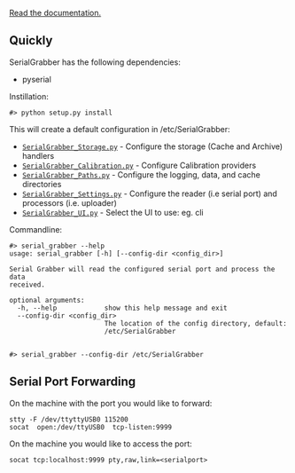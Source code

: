 [Read the documentation.](http://serialgrabber.readthedocs.org/)

Quickly
-------

SerialGrabber has the following dependencies:

 * pyserial

Instillation:
	
	#> python setup.py install

This will create a default configuration in /etc/SerialGrabber:

* [`SerialGrabber_Storage.py`](example_config/SerialGrabber_Storage.py) - Configure the storage (Cache and Archive) handlers
* [`SerialGrabber_Calibration.py`](example_config/SerialGrabber_Calibration.py) - Configure Calibration providers
* [`SerialGrabber_Paths.py`](example_config/SerialGrabber_Paths.py) - Configure the logging, data, and cache directories
* [`SerialGrabber_Settings.py`](example_config/SerialGrabber_Settings.py) - Configure the reader (i.e serial port) and processors (i.e. uploader)
* [`SerialGrabber_UI.py`](example_config/SerialGrabber_UI.py) - Select the UI to use: eg. cli


Commandline:

	#> serial_grabber --help
	usage: serial_grabber [-h] [--config-dir <config_dir>]

	Serial Grabber will read the configured serial port and process the data
	received.
	
	optional arguments:
	  -h, --help            show this help message and exit
	  --config-dir <config_dir>
	                        The location of the config directory, default:
	                        /etc/SerialGrabber
	
	
	#> serial_grabber --config-dir /etc/SerialGrabber


Serial Port Forwarding
----------------------
On the machine with the port you would like to forward:

    stty -F /dev/ttyttyUSB0 115200
    socat  open:/dev/ttyUSB0  tcp-listen:9999

On the machine you would like to access the port:

    socat tcp:localhost:9999 pty,raw,link=<serialport>